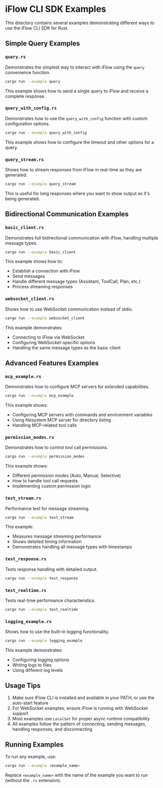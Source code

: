 # iFlow CLI SDK Examples

This directory contains several examples demonstrating different ways to use the iFlow CLI SDK for Rust.

## Simple Query Examples

### `query.rs`

Demonstrates the simplest way to interact with iFlow using the `query` convenience function.

```bash
cargo run --example query
```

This example shows how to send a single query to iFlow and receive a complete response.

### `query_with_config.rs`

Demonstrates how to use the `query_with_config` function with custom configuration options.

```bash
cargo run --example query_with_config
```

This example shows how to configure the timeout and other options for a query.

### `query_stream.rs`

Shows how to stream responses from iFlow in real-time as they are generated.

```bash
cargo run --example query_stream
```

This is useful for long responses where you want to show output as it's being generated.

## Bidirectional Communication Examples

### `basic_client.rs`

Demonstrates full bidirectional communication with iFlow, handling multiple message types.

```bash
cargo run --example basic_client
```

This example shows how to:

- Establish a connection with iFlow
- Send messages
- Handle different message types (Assistant, ToolCall, Plan, etc.)
- Process streaming responses

### `websocket_client.rs`

Shows how to use WebSocket communication instead of stdio.

```bash
cargo run --example websocket_client
```

This example demonstrates:

- Connecting to iFlow via WebSocket
- Configuring WebSocket-specific options
- Handling the same message types as the basic client

## Advanced Features Examples

### `mcp_example.rs`

Demonstrates how to configure MCP servers for extended capabilities.

```bash
cargo run --example mcp_example
```

This example shows:

- Configuring MCP servers with commands and environment variables
- Using filesystem MCP server for directory listing
- Handling MCP-related tool calls

### `permission_modes.rs`

Demonstrates how to control tool call permissions.

```bash
cargo run --example permission_modes
```

This example shows:

- Different permission modes (Auto, Manual, Selective)
- How to handle tool call requests
- Implementing custom permission logic

### `test_stream.rs`

Performance test for message streaming.

```bash
cargo run --example test_stream
```

This example:

- Measures message streaming performance
- Shows detailed timing information
- Demonstrates handling all message types with timestamps

### `test_response.rs`

Tests response handling with detailed output.

```bash
cargo run --example test_response
```

### `test_realtime.rs`

Tests real-time performance characteristics.

```bash
cargo run --example test_realtime
```

### `logging_example.rs`

Shows how to use the built-in logging functionality.

```bash
cargo run --example logging_example
```

This example demonstrates:

- Configuring logging options
- Writing logs to files
- Using different log levels

## Usage Tips

1. Make sure iFlow CLI is installed and available in your PATH, or use the auto-start feature
2. For WebSocket examples, ensure iFlow is running with WebSocket support
3. Most examples use `LocalSet` for proper async runtime compatibility
4. All examples follow the pattern of connecting, sending messages, handling responses, and disconnecting

## Running Examples

To run any example, use:

```bash
cargo run --example <example_name>
```

Replace `<example_name>` with the name of the example you want to run (without the `.rs` extension).
